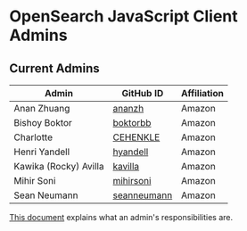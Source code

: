 # OpenSearch JavaScript Client Admins

## Current Admins

| Admin                 | GitHub ID                                     | Affiliation |
|-----------------------|-----------------------------------------------|-------------|
| Anan Zhuang           | [ananzh](https://github.com/ananzh)           | Amazon      |
| Bishoy Boktor         | [boktorbb](https://github.com/boktorbb)       | Amazon      |
| Charlotte             | [CEHENKLE](https://github.com/CEHENKLE)       | Amazon      |
| Henri Yandell         | [hyandell](https://github.com/hyandell)       | Amazon      |
| Kawika (Rocky) Avilla | [kavilla](https://github.com/kavilla)         | Amazon      |
| Mihir Soni            | [mihirsoni](https://github.com/mihirsoni)     | Amazon      |
| Sean Neumann          | [seanneumann](https://github.com/seanneumann) | Amazon      |

[This document](https://github.com/opensearch-project/.github/blob/main/ADMINS.md)
explains what an admin's responsibilities are.
